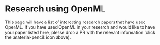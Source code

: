 # Research using OpenML

This page will have a list of interesting research papers that have used OpenML. If you have used OpenML in your research and would like to have your paper listed here, please drop a PR with the relevant information (click the :material-pencil: icon above).